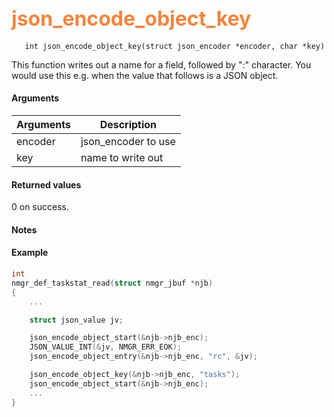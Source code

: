 ## <font color="#F2853F" style="font-size:24pt"> json_encode_object_key </font>

```no-highlight
   int json_encode_object_key(struct json_encoder *encoder, char *key)
```

This function writes out a name for a field, followed by ":" character. You would use this e.g. when the value that follows is a JSON object.

#### Arguments

| Arguments | Description |
|-----------|-------------|
| encoder |  json_encoder to use  |
| key | name to write out |


#### Returned values

0 on success.

#### Notes

#### Example

```c
int
nmgr_def_taskstat_read(struct nmgr_jbuf *njb)
{
    ...

    struct json_value jv;

    json_encode_object_start(&njb->njb_enc);
    JSON_VALUE_INT(&jv, NMGR_ERR_EOK);
    json_encode_object_entry(&njb->njb_enc, "rc", &jv);

    json_encode_object_key(&njb->njb_enc, "tasks");
    json_encode_object_start(&njb->njb_enc);
    ...
}
```
